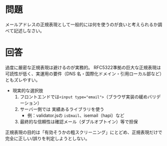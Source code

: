 # 問題

メールアドレスの正規表現として一般的には何を使うのが良いと考えられるか調べて記述しなさい。

# 回答

過度に厳密な正規表現は避けるのが実務的。
RFC5322準拠の巨大な正規表現は可読性が低く、実運用の要件（DNS 名・国際化ドメイン・引用ローカル部など）ともズレやすい。

- 現実的な選択肢
  1. フロントエンドでは`<input type="email">`（ブラウザ実装の緩めバリデーション）
  2. サーバー側では 実績あるライブラリを使う
     - 例：validator.jsの `isEmail`、isemail（hapi）など
  3. 最終的な信頼性は確認メール（ダブルオプトイン）等で担保

正規表現の目的は「有効そうかの粗スクリーニング」にとどめ、正規表現だけで完全に正しい/誤りを判定しようとしない。
